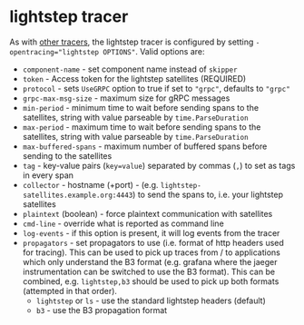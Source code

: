 # lightstep tracer

As with [other tracers](https://pkg.go.dev/github.com/zalando/skipper/tracing), the lightstep tracer is configured by setting
`-opentracing="lightstep OPTIONS"`. Valid options are:

* `component-name` - set component name instead of `skipper`
* `token` - Access token for the lightstep satellites (REQUIRED)
* `protocol` - sets `UseGRPC` option to true if set to `"grpc"`, defaults to `"grpc"`
* `grpc-max-msg-size` - maximum size for gRPC messages
* `min-period` - minimum time to wait before sending spans to the satellites, string with value parseable by `time.ParseDuration`
* `max-period` - maximum time to wait before sending spans to the satellites, string with value parseable by `time.ParseDuration`
* `max-buffered-spans` - maximum number of buffered spans before sending to the satellites
* `tag` - key-value pairs (`key=value`) separated by commas (`,`) to set as tags
  in every span
* `collector` - hostname (+port) - (e.g. `lightstep-satellites.example.org:4443`)  to send the
   spans to, i.e. your lightstep satellites
* `plaintext` (boolean) - force plaintext communication with satellites
* `cmd-line` - override what is reported as command line
* `log-events` - if this option is present, it will log events from the tracer
* `propagators` - set propagators to use (i.e. format of http headers used for tracing). This can be used
  to pick up traces from / to applications which only understand the B3 format (e.g. grafana where the
  jaeger instrumentation can be switched to use the B3 format). This can be combined, e.g. `lightstep,b3`
  should be used to pick up both formats (attempted in that order).
  * `lightstep` or `ls` - use the standard lightstep headers (default)
  * `b3` - use the B3 propagation format
